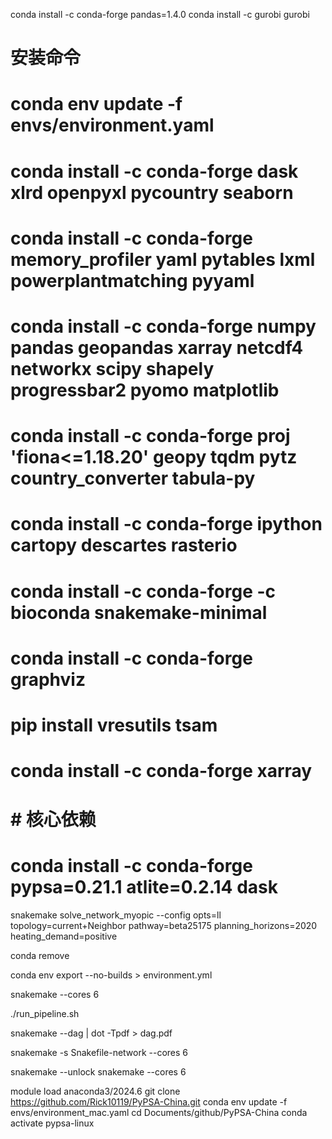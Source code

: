 conda install -c conda-forge pandas=1.4.0
conda install -c gurobi gurobi

# 安装命令
# conda env update -f envs/environment.yaml

# conda install -c conda-forge dask xlrd openpyxl pycountry seaborn
# conda install -c conda-forge memory_profiler yaml pytables lxml powerplantmatching pyyaml
# conda install -c conda-forge numpy pandas geopandas xarray netcdf4 networkx scipy shapely progressbar2 pyomo matplotlib
# conda install -c conda-forge proj 'fiona<=1.18.20' geopy tqdm pytz country_converter tabula-py
# conda install -c conda-forge ipython cartopy descartes rasterio
# conda install -c conda-forge -c bioconda snakemake-minimal
# conda install -c conda-forge graphviz
# pip install vresutils tsam
# conda install -c conda-forge xarray
# # 核心依赖
# conda install -c conda-forge pypsa=0.21.1 atlite=0.2.14 dask

snakemake solve_network_myopic --config opts=ll topology=current+Neighbor pathway=beta25175 planning_horizons=2020 heating_demand=positive

conda remove

conda env export --no-builds > environment.yml

snakemake --cores 6

./run_pipeline.sh

snakemake --dag | dot -Tpdf > dag.pdf

snakemake -s Snakefile-network --cores 6

snakemake --unlock
snakemake --cores 6

module load anaconda3/2024.6
git clone https://github.com/Rick10119/PyPSA-China.git
conda env update -f envs/environment_mac.yaml
cd Documents/github/PyPSA-China
conda activate pypsa-linux
